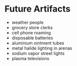 # Future Artifacts

- weather people
- grocery store clerks
- cell phone roaming
- disposable batteries
- aluminium ointment tubes
- metal halide lighting in arenas
- sodium vapor street lights
- plasma televisions
